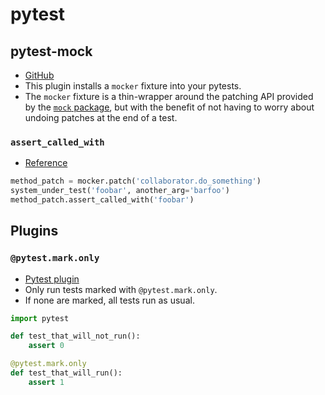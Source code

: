 # pytest


## pytest-mock

- [GitHub](https://github.com/pytest-dev/pytest-mock/)
- This plugin installs a `mocker` fixture into your pytests. 
- The `mocker` fixture is a thin-wrapper around the patching API provided by the [`mock` package](https://docs.python.org/dev/library/unittest.mock.html), 
but with the benefit of not having to worry about undoing patches at the end of a test.

### `assert_called_with`

- [Reference](https://docs.python.org/3/library/unittest.mock.html#unittest.mock.Mock.assert_called_with)

```python
method_patch = mocker.patch('collaborator.do_something')
system_under_test('foobar', another_arg='barfoo')
method_patch.assert_called_with('foobar')
```

## Plugins

### `@pytest.mark.only`

- [Pytest plugin](https://github.com/theY4Kman/pytest-only)
- Only run tests marked with `@pytest.mark.only`. 
- If none are marked, all tests run as usual.

```python
import pytest

def test_that_will_not_run():
    assert 0

@pytest.mark.only
def test_that_will_run():
    assert 1
```